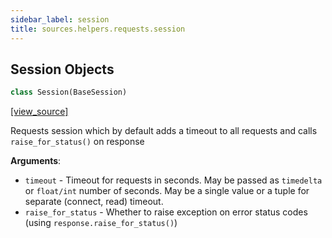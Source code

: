 ```yaml
---
sidebar_label: session
title: sources.helpers.requests.session
---
```


## Session Objects

```python
class Session(BaseSession)
```

[[view_source]](https://github.com/dlt-hub/dlt/blob/e9c9ecfa8a644fdb516dd74aabca3bf75bafb154/dlt/sources/helpers/requests/session.py#L24)

Requests session which by default adds a timeout to all requests and calls `raise_for_status()` on response

**Arguments**:

- `timeout` - Timeout for requests in seconds. May be passed as `timedelta` or `float/int` number of seconds.
  May be a single value or a tuple for separate (connect, read) timeout.
- `raise_for_status` - Whether to raise exception on error status codes (using `response.raise_for_status()`)

